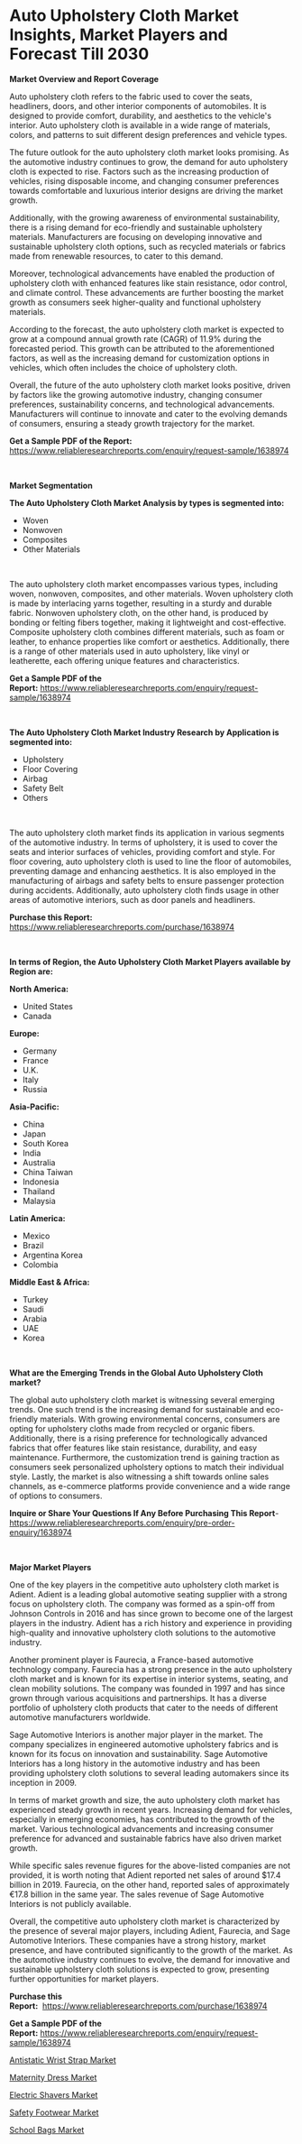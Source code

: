 <p><h1>Auto Upholstery Cloth Market Insights, Market Players and Forecast Till 2030</h1></p><p><strong>Market Overview and Report Coverage</strong></p>
<p><p>Auto upholstery cloth refers to the fabric used to cover the seats, headliners, doors, and other interior components of automobiles. It is designed to provide comfort, durability, and aesthetics to the vehicle's interior. Auto upholstery cloth is available in a wide range of materials, colors, and patterns to suit different design preferences and vehicle types.</p><p>The future outlook for the auto upholstery cloth market looks promising. As the automotive industry continues to grow, the demand for auto upholstery cloth is expected to rise. Factors such as the increasing production of vehicles, rising disposable income, and changing consumer preferences towards comfortable and luxurious interior designs are driving the market growth.</p><p>Additionally, with the growing awareness of environmental sustainability, there is a rising demand for eco-friendly and sustainable upholstery materials. Manufacturers are focusing on developing innovative and sustainable upholstery cloth options, such as recycled materials or fabrics made from renewable resources, to cater to this demand.</p><p>Moreover, technological advancements have enabled the production of upholstery cloth with enhanced features like stain resistance, odor control, and climate control. These advancements are further boosting the market growth as consumers seek higher-quality and functional upholstery materials.</p><p>According to the forecast, the auto upholstery cloth market is expected to grow at a compound annual growth rate (CAGR) of 11.9% during the forecasted period. This growth can be attributed to the aforementioned factors, as well as the increasing demand for customization options in vehicles, which often includes the choice of upholstery cloth.</p><p>Overall, the future of the auto upholstery cloth market looks positive, driven by factors like the growing automotive industry, changing consumer preferences, sustainability concerns, and technological advancements. Manufacturers will continue to innovate and cater to the evolving demands of consumers, ensuring a steady growth trajectory for the market.</p></p>
<p><strong>Get a Sample PDF of the Report:</strong> <a href="https://www.reliableresearchreports.com/enquiry/request-sample/1638974">https://www.reliableresearchreports.com/enquiry/request-sample/1638974</a></p>
<p>&nbsp;</p>
<p><strong>Market Segmentation</strong></p>
<p><strong>The Auto Upholstery Cloth Market Analysis by types is segmented into:</strong></p>
<p><ul><li>Woven</li><li>Nonwoven</li><li>Composites</li><li>Other Materials</li></ul></p>
<p>&nbsp;</p>
<p><p>The auto upholstery cloth market encompasses various types, including woven, nonwoven, composites, and other materials. Woven upholstery cloth is made by interlacing yarns together, resulting in a sturdy and durable fabric. Nonwoven upholstery cloth, on the other hand, is produced by bonding or felting fibers together, making it lightweight and cost-effective. Composite upholstery cloth combines different materials, such as foam or leather, to enhance properties like comfort or aesthetics. Additionally, there is a range of other materials used in auto upholstery, like vinyl or leatherette, each offering unique features and characteristics.</p></p>
<p><strong>Get a Sample PDF of the Report:</strong>&nbsp;<a href="https://www.reliableresearchreports.com/enquiry/request-sample/1638974">https://www.reliableresearchreports.com/enquiry/request-sample/1638974</a></p>
<p>&nbsp;</p>
<p><strong>The Auto Upholstery Cloth Market Industry Research by Application is segmented into:</strong></p>
<p><ul><li>Upholstery</li><li>Floor Covering</li><li>Airbag</li><li>Safety Belt</li><li>Others</li></ul></p>
<p>&nbsp;</p>
<p><p>The auto upholstery cloth market finds its application in various segments of the automotive industry. In terms of upholstery, it is used to cover the seats and interior surfaces of vehicles, providing comfort and style. For floor covering, auto upholstery cloth is used to line the floor of automobiles, preventing damage and enhancing aesthetics. It is also employed in the manufacturing of airbags and safety belts to ensure passenger protection during accidents. Additionally, auto upholstery cloth finds usage in other areas of automotive interiors, such as door panels and headliners.</p></p>
<p><strong>Purchase this Report:</strong>&nbsp; <a href="https://www.reliableresearchreports.com/purchase/1638974">https://www.reliableresearchreports.com/purchase/1638974</a></p>
<p>&nbsp;</p>
<p><strong>In terms of Region, the Auto Upholstery Cloth Market Players available by Region are:</strong></p>
<p>
    <p> <strong> North America: </strong>
        <ul>
            <li>United States</li>
            <li>Canada</li>
        </ul>
        </p> 
    <p> <strong> Europe: </strong>
        <ul>
            <li>Germany</li>
            <li>France</li>
            <li>U.K.</li>
            <li>Italy</li>
            <li>Russia</li>
        </ul>
        </p> 
    <p> <strong> Asia-Pacific: </strong>
        <ul>
            <li>China</li>
            <li>Japan</li>
            <li>South Korea</li>
            <li>India</li>
            <li>Australia</li>
            <li>China Taiwan</li>
            <li>Indonesia</li>
            <li>Thailand</li>
            <li>Malaysia</li>
        </ul>
        </p> 
    <p> <strong> Latin America: </strong>
        <ul>
            <li>Mexico</li>
            <li>Brazil</li>
            <li>Argentina Korea</li>
            <li>Colombia</li>
        </ul>
        </p> 
    <p> <strong> Middle East & Africa: </strong>
        <ul>
            <li>Turkey</li>
            <li>Saudi</li>
            <li>Arabia</li>
            <li>UAE</li>
            <li>Korea</li>
        </ul>
    </p>
    </p>
<p>&nbsp;</p>
<p><strong>What are the Emerging Trends in the Global Auto Upholstery Cloth market?</strong></p>
<p><p>The global auto upholstery cloth market is witnessing several emerging trends. One such trend is the increasing demand for sustainable and eco-friendly materials. With growing environmental concerns, consumers are opting for upholstery cloths made from recycled or organic fibers. Additionally, there is a rising preference for technologically advanced fabrics that offer features like stain resistance, durability, and easy maintenance. Furthermore, the customization trend is gaining traction as consumers seek personalized upholstery options to match their individual style. Lastly, the market is also witnessing a shift towards online sales channels, as e-commerce platforms provide convenience and a wide range of options to consumers.</p></p>
<p><strong>Inquire or Share Your Questions If Any Before Purchasing This Report</strong>- <a href="https://www.reliableresearchreports.com/enquiry/pre-order-enquiry/1638974">https://www.reliableresearchreports.com/enquiry/pre-order-enquiry/1638974</a></p>
<p>&nbsp;</p>
<p><strong>Major Market Players</strong></p>
<p><p>One of the key players in the competitive auto upholstery cloth market is Adient. Adient is a leading global automotive seating supplier with a strong focus on upholstery cloth. The company was formed as a spin-off from Johnson Controls in 2016 and has since grown to become one of the largest players in the industry. Adient has a rich history and experience in providing high-quality and innovative upholstery cloth solutions to the automotive industry.</p><p>Another prominent player is Faurecia, a France-based automotive technology company. Faurecia has a strong presence in the auto upholstery cloth market and is known for its expertise in interior systems, seating, and clean mobility solutions. The company was founded in 1997 and has since grown through various acquisitions and partnerships. It has a diverse portfolio of upholstery cloth products that cater to the needs of different automotive manufacturers worldwide.</p><p>Sage Automotive Interiors is another major player in the market. The company specializes in engineered automotive upholstery fabrics and is known for its focus on innovation and sustainability. Sage Automotive Interiors has a long history in the automotive industry and has been providing upholstery cloth solutions to several leading automakers since its inception in 2009.</p><p>In terms of market growth and size, the auto upholstery cloth market has experienced steady growth in recent years. Increasing demand for vehicles, especially in emerging economies, has contributed to the growth of the market. Various technological advancements and increasing consumer preference for advanced and sustainable fabrics have also driven market growth.</p><p>While specific sales revenue figures for the above-listed companies are not provided, it is worth noting that Adient reported net sales of around $17.4 billion in 2019. Faurecia, on the other hand, reported sales of approximately €17.8 billion in the same year. The sales revenue of Sage Automotive Interiors is not publicly available.</p><p>Overall, the competitive auto upholstery cloth market is characterized by the presence of several major players, including Adient, Faurecia, and Sage Automotive Interiors. These companies have a strong history, market presence, and have contributed significantly to the growth of the market. As the automotive industry continues to evolve, the demand for innovative and sustainable upholstery cloth solutions is expected to grow, presenting further opportunities for market players.</p></p>
<p><strong>Purchase this Report:</strong>&nbsp;&nbsp;<a href="https://www.reliableresearchreports.com/purchase/1638974">https://www.reliableresearchreports.com/purchase/1638974</a></p>
<p></p>
<p><strong>Get a Sample PDF of the Report:</strong>&nbsp;<a href="https://www.reliableresearchreports.com/enquiry/request-sample/1638974">https://www.reliableresearchreports.com/enquiry/request-sample/1638974</a></p>
<p><p><a href="https://medium.com/@andem140256/antistatic-wrist-strap-market-size-reveals-the-best-marketing-channels-in-global-industry-5944862f2946">Antistatic Wrist Strap Market</a></p><p><a href="https://medium.com/@mariad13206/decoding-maternity-dress-market-metrics-market-share-trends-and-growth-patterns-8f3bf28d3a1d">Maternity Dress Market</a></p><p><a href="https://medium.com/@rosm15203/electric-shavers-market-exploring-market-share-market-trends-and-future-growth-f5e49af03135">Electric Shavers Market</a></p><p><a href="https://medium.com/@nathanl41025/safety-footwear-market-insight-market-trends-growth-forecasted-from-2023-to-2030-3a4ab39f2c10">Safety Footwear Market</a></p><p><a href="https://medium.com/@maryg156987/school-bags-market-size-reveals-the-best-marketing-channels-in-global-industry-85d72a0a435d">School Bags Market</a></p></p>
